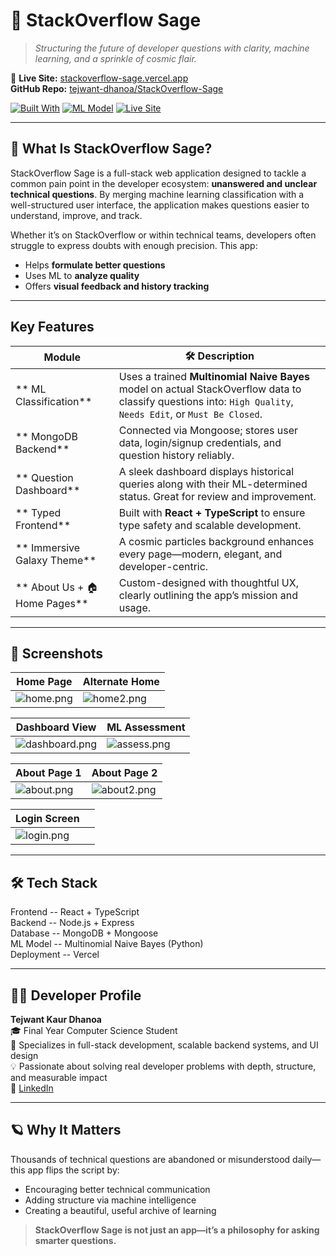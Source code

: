# 🌌 StackOverflow Sage

> _Structuring the future of developer questions with clarity, machine learning, and a sprinkle of cosmic flair._

🔗 **Live Site:** [stackoverflow-sage.vercel.app](https://stackoverflow-sage.vercel.app)  
 **GitHub Repo:** [tejwant-dhanoa/StackOverflow-Sage](https://github.com/tejwant-dhanoa/StackOverflow-Sage)

[![Built With](https://img.shields.io/badge/Built%20With-React%20%7C%20Express%20%7C%20MongoDB%20%7C%20TypeScript-brightgreen)](https://github.com/tejwant-dhanoa/StackOverflow-Sage)
[![ML Model](https://img.shields.io/badge/ML%20Model-Multinomial%20Naive%20Bayes-purple)](https://github.com/tejwant-dhanoa/StackOverflow-Sage)
[![Live Site](https://img.shields.io/badge/Live-View-blue?logo=vercel)](https://stackoverflow-sage.vercel.app)

---

## 🧭 What Is StackOverflow Sage?

StackOverflow Sage is a full-stack web application designed to tackle a common pain point in the developer ecosystem: **unanswered and unclear technical questions**. By merging machine learning classification with a well-structured user interface, the application makes questions easier to understand, improve, and track.

Whether it’s on StackOverflow or within technical teams, developers often struggle to express doubts with enough precision. This app:
- Helps **formulate better questions**
- Uses ML to **analyze quality**
- Offers **visual feedback and history tracking**

---

##  Key Features

|  Module                   | 🛠 Description |
|----------------------------|----------------|
| ** ML Classification**   | Uses a trained **Multinomial Naive Bayes** model on actual StackOverflow data to classify questions into: `High Quality`, `Needs Edit`, or `Must Be Closed`. |
| ** MongoDB Backend**      | Connected via Mongoose; stores user data, login/signup credentials, and question history reliably. |
| ** Question Dashboard**   | A sleek dashboard displays historical queries along with their ML-determined status. Great for review and improvement. |
| ** Typed Frontend**       | Built with **React + TypeScript** to ensure type safety and scalable development. |
| ** Immersive Galaxy Theme** | A cosmic particles background enhances every page—modern, elegant, and developer-centric. |
| ** About Us + 🏠 Home Pages** | Custom-designed with thoughtful UX, clearly outlining the app’s mission and usage. |

---

## 📸 Screenshots

| Home Page | Alternate Home |
|-----------|----------------|
| ![home.png](https://raw.githubusercontent.com/tejwant-dhanoa/StackOverflow-Sage/main/public/assets/home.png) | ![home2.png](https://raw.githubusercontent.com/tejwant-dhanoa/StackOverflow-Sage/main/public/assets/home2.png) |

| Dashboard View | ML Assessment |
|----------------|----------------|
| ![dashboard.png](https://raw.githubusercontent.com/tejwant-dhanoa/StackOverflow-Sage/main/public/assets/dashboard.png) | ![assess.png](https://raw.githubusercontent.com/tejwant-dhanoa/StackOverflow-Sage/main/public/assets/assess.png) |

| About Page 1 | About Page 2 |
|--------------|--------------|
| ![about.png](https://raw.githubusercontent.com/tejwant-dhanoa/StackOverflow-Sage/main/public/assets/about.png) | ![about2.png](https://raw.githubusercontent.com/tejwant-dhanoa/StackOverflow-Sage/main/public/assets/about2.png) |

| Login Screen |  |
|--------------|--|
| ![login.png](https://raw.githubusercontent.com/tejwant-dhanoa/StackOverflow-Sage/main/public/assets/login.png) |  |

---

## 🛠️ Tech Stack


Frontend   -- React + TypeScript  
Backend    -- Node.js + Express  
Database   -- MongoDB + Mongoose  
ML Model   -- Multinomial Naive Bayes (Python)  
Deployment -- Vercel  

---
## 👩‍💻 Developer Profile

**Tejwant Kaur Dhanoa**  
🎓 Final Year Computer Science Student  
🚀 Specializes in full-stack development, scalable backend systems, and UI design  
💡 Passionate about solving real developer problems with depth, structure, and measurable impact  
🔗 [LinkedIn](https://www.linkedin.com/in/tejwant-kaur-dhanoa)

---

## 🪐 Why It Matters

Thousands of technical questions are abandoned or misunderstood daily—this app flips the script by:

-  Encouraging better technical communication  
-  Adding structure via machine intelligence  
-  Creating a beautiful, useful archive of learning  

> **StackOverflow Sage is not just an app—it’s a philosophy for asking smarter questions.**

